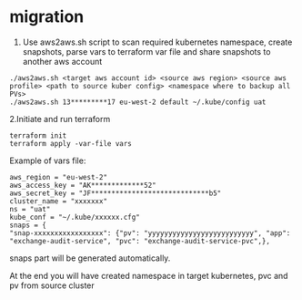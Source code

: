 # migration

1. Use aws2aws.sh script to scan required kubernetes namespace, create snapshots, parse vars to terraform var file and share snapshots to another aws account
```
./aws2aws.sh <target aws account id> <source aws region> <source aws profile> <path to source kuber config> <namespace where to backup all PVs>
./aws2aws.sh 13*********17 eu-west-2 default ~/.kube/config uat
```
2.Initiate and run terraform
```
terraform init
terraform apply -var-file vars
```
Example of vars file:
```
aws_region = "eu-west-2"
aws_access_key = "AK*************52"
aws_secret_key = "JF*****************************b5"
cluster_name = "xxxxxxx"
ns = "uat"
kube_conf = "~/.kube/xxxxxx.cfg"
snaps = {
"snap-xxxxxxxxxxxxxxxxx": {"pv": "yyyyyyyyyyyyyyyyyyyyyyyyyy", "app": "exchange-audit-service", "pvc": "exchange-audit-service-pvc",},
```
snaps part will be generated automatically.

At the end you will have created namespace in target kubernetes, pvc and pv from source cluster
